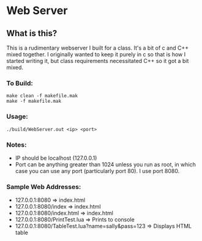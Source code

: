 # Web Server

## What is this?
This is a rudimentary webserver I built for a class. It's a bit of c and C++ mixed together. I originally wanted to keep it purely in c so that is how I started writing it, but class requirements necessitated C++ so it got a bit mixed.

### To Build:

    make clean -f makefile.mak
    make -f makefile.mak

### Usage:
    ./build/WebServer.out <ip> <port>

### Notes:

* IP should be localhost (127.0.0.1)
* Port can be anything greater than 1024 unless you run as root, in which case you can use any port (particularly port 80). I use port 8080.

### Sample Web Addresses:

* 127.0.0.1:8080						=> index.html
* 127.0.0.1:8080/index					=> index.html
* 127.0.0.1:8080/index.html				=> index.html
* 127.0.0.1:8080/PrintTest.lua				=> Prints to console
* 127.0.0.1:8080/TableTest.lua?name=sally&pass=123	=> Displays HTML table
